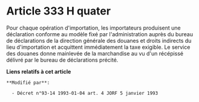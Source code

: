 # Article 333 H quater

Pour chaque opération d'importation, les importateurs produisent une déclaration conforme au modèle fixé par l'administration
auprès du bureau de déclarations de la direction générale des douanes et droits indirects du lieu d'importation et acquittent
immédiatement la taxe exigible. Le service des douanes donne mainlevée de la marchandise au vu d'un récépissé délivré par le
bureau de déclarations précité.

**Liens relatifs à cet article**

	**Modifié par**:

	  - Décret n°93-14 1993-01-04 art. 4 JORF 5 janvier 1993
